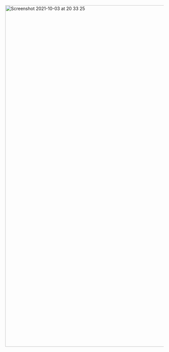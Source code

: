 <img width="1082" alt="Screenshot 2021-10-03 at 20 33 25" src="https://user-images.githubusercontent.com/64978825/135768837-3a5faa97-551d-4a1c-8fc7-06ad9eaf7a86.png">

